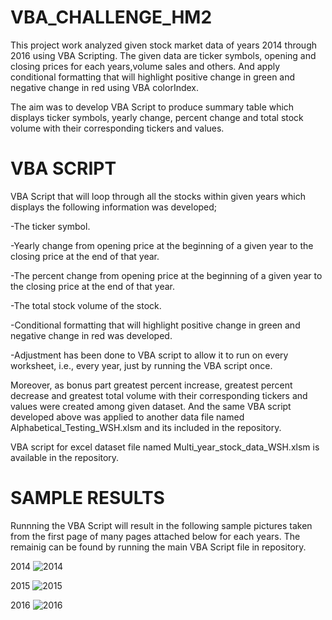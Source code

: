 # VBA_CHALLENGE_HM2
This project work analyzed given stock market data of years 2014 through 2016 using VBA Scripting. The given data are ticker symbols, opening and closing prices for each years,volume sales and others. And apply conditional formatting that will highlight positive change in green and negative change in red using VBA colorIndex.

The aim was to develop VBA Script to produce summary table  which displays ticker symbols, yearly change, percent change and total stock volume with their corresponding tickers and values. 
# VBA SCRIPT 
VBA Script that will loop through all the stocks within given years which displays the following information was developed;

-The ticker symbol.


-Yearly change from opening price at the beginning of a given year to the closing price at the end of that year.


-The percent change from opening price at the beginning of a given year to the closing price at the end of that year.


-The total stock volume of the stock.


-Conditional formatting that will highlight positive change in green and negative change in red was developed.

-Adjustment has been done to VBA script to allow it to run on every worksheet, i.e., every year, just by running the VBA script once.

Moreover, as bonus part greatest percent increase, greatest percent decrease and greatest total volume with their corresponding tickers and values were created among given dataset. And the same VBA script developed above was applied to another data file named Alphabetical_Testing_WSH.xlsm and its included in the repository. 



VBA script for excel dataset file named Multi_year_stock_data_WSH.xlsm is available in the repository.

# SAMPLE RESULTS 
Runnning the VBA Script will result in the following sample pictures taken from the first page of many pages attached below for each years. The remainig can be found by running the main VBA Script file in repository. 

2014
![2014](https://user-images.githubusercontent.com/84547558/147869417-b862bd14-730b-4e00-bbb1-60f38502f68f.JPG)

2015
![2015](https://user-images.githubusercontent.com/84547558/147869420-71e9d78f-ec3c-4360-9125-c34811492e69.JPG)

2016
![2016](https://user-images.githubusercontent.com/84547558/147869421-1faf3959-4fc6-48ff-a94f-6287f0a740f5.JPG)
